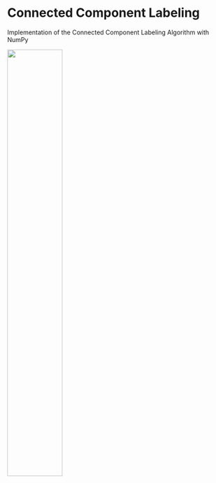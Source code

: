 # Connected Component Labeling

Implementation of the Connected Component Labeling Algorithm with NumPy

<img src='https://miro.medium.com/v2/resize:fit:1400/1*fccJzfWX8ii2kXqtPuwFcw.png' width=50% height=50% />
